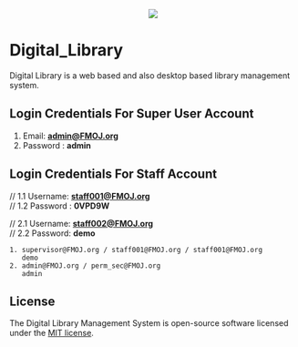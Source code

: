 <p align="center"><img src="https://github.com/rukibhamz/National-Depository-of-Treaties/blob/dev/images/card-logo.png" ></p>

# Digital_Library
Digital Library is a web based and also desktop based library management system.

## Login Credentials For Super User Account
1. Email:   <b>admin@FMOJ.org</b><br>
2. Password :  <b>admin</b> <br>

## Login Credentials For Staff Account
// 1.1 Username:   <b>staff001@FMOJ.org</b><br>
// 1.2 Password :  <b>0VPD9W</b><br>

// 2.1 Username: <b>staff002@FMOJ.org</b><br>
// 2.2 Password: <b>demo</b><br>

```
1. supervisor@FMOJ.org / staff001@FMOJ.org / staff001@FMOJ.org
   demo
2. admin@FMOJ.org / perm_sec@FMOJ.org
   admin
```

## License

The Digital Library Management System is open-source software licensed under the [MIT license](https://opensource.org/licenses/MIT).
